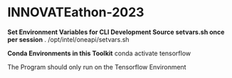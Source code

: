 # INNOVATEathon-2023

**Set Environment Variables for CLI Development
Source setvars.sh once per session**
. /opt/intel/oneapi/setvars.sh

**Conda Environments in this Toolkit**
conda activate tensorflow

The Program should only run on the Tensorflow Environment
